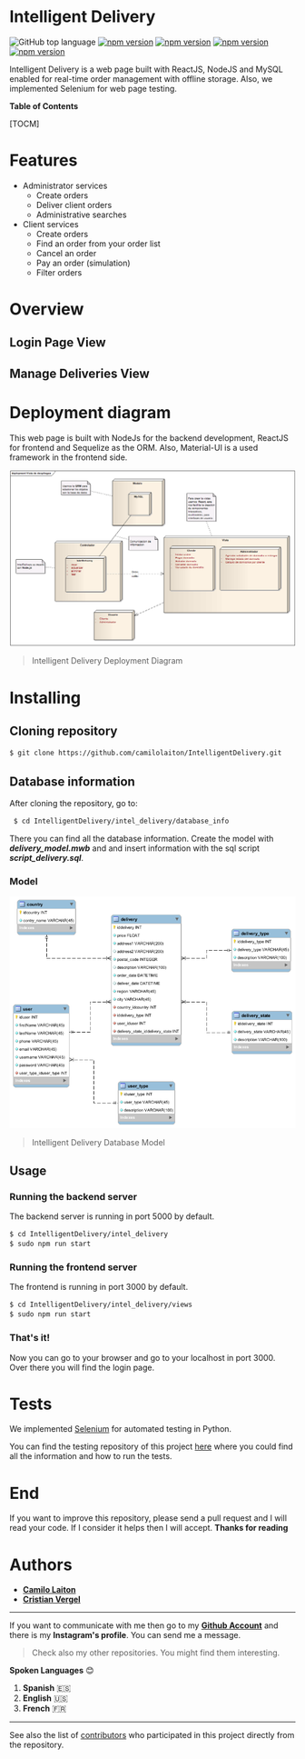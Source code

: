 # Intelligent Delivery

![GitHub top language](https://img.shields.io/github/languages/top/camilolaiton/IntelligentDelivery)
[![npm version](https://badge.fury.io/js/npm.svg)](https://badge.fury.io/js/npm)
[![npm version](https://badge.fury.io/js/react.svg)](https://badge.fury.io/js/react)
[![npm version](https://badge.fury.io/js/node.svg)](https://badge.fury.io/js/node)
[![npm version](https://badge.fury.io/js/sequelize.svg)](https://badge.fury.io/js/sequelize)

Intelligent Delivery is a web page built with ReactJS, NodeJS and MySQL enabled for real-time order management with offline storage. Also, we implemented Selenium for web page testing.

**Table of Contents**

[TOCM]

# Features

+ Administrator services
    + Create orders
    + Deliver client orders
    + Administrative searches
+ Client services
    + Create orders
    + Find an order from your order list
    + Cancel an order
	+ Pay an order (simulation)
	+ Filter orders

# Overview

## Login Page View
## Manage Deliveries View

#  Deployment diagram
This web page is built with NodeJs for the backend development, ReactJS for frontend and Sequelize as the ORM. Also, Material-UI is a used framework in the frontend side.

![DeploymentDiagram](https://raw.githubusercontent.com/camilolaiton/IntelligentDelivery/master/deployment%20diagram/deployment%20diagram.png)

> Intelligent Delivery Deployment Diagram

# Installing
## Cloning repository 
```sh
$ git clone https://github.com/camilolaiton/IntelligentDelivery.git
```

## Database information
After cloning the repository, go to:

```sh
 $ cd IntelligentDelivery/intel_delivery/database_info
```
There you can find all the database information. Create the model with ***delivery_model.mwb*** and and insert information with the sql script ***script_delivery.sql***.

### Model

![DatabaseModel](https://raw.githubusercontent.com/camilolaiton/IntelligentDelivery/master/intel_delivery/database_info/intel_delivery_model.png)

> Intelligent Delivery Database Model

## Usage

### Running the backend server

The backend server is running in port 5000 by default.

```sh
$ cd IntelligentDelivery/intel_delivery
$ sudo npm run start
```

### Running the frontend server

The frontend is running in port 3000 by default.

```sh
$ cd IntelligentDelivery/intel_delivery/views
$ sudo npm run start
```

### That's it! 

Now you can go to your browser and go to your localhost in port 3000. Over there you will find the login page.

# Tests
We implemented [Selenium](https://www.selenium.dev/) for automated testing in Python.

You can find the testing repository of this project [here](https://github.com/cristianvergel5/Test_Intel_Delivery) where you could find all the information and how to run the tests.

# End
  If you want to improve this repository, please send a pull request and I will read your code. If I consider it helps then I will accept.
  **Thanks for reading**

# Authors
- [**Camilo Laiton**](https://github.com/camilolaiton)
- [**Cristian Vergel**](https://github.com/cristianvergel5)

------------
If you want to communicate with me then go to my [**Github Account**](https://github.com/camilolaiton) and there is my **Instagram's profile**. You can send me a message.

> Check also my other repositories. You might find them interesting.

**Spoken Languages** :blush:
1. **Spanish** :es:
2. **English** :us:
3. **French** :fr:

------------

See also the list of [contributors](https://github.com/camilolaiton/IntelligentDelivery/graphs/contributors) who participated in this project directly from the repository.